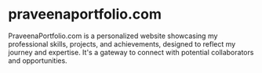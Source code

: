 # praveenaportfolio.com
PraveenaPortfolio.com is a personalized website showcasing my professional skills, projects, and achievements, designed to reflect my journey and expertise. It's a gateway to connect with potential collaborators and opportunities.
